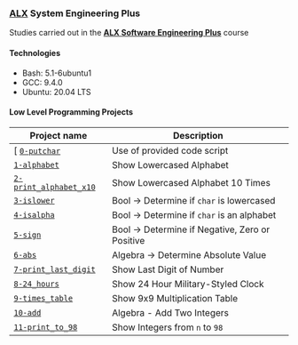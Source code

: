### [ALX](https://www.alxafrica.com/) System Engineering Plus

Studies carried out in the **[ALX Software Engineering Plus](https://www.alxafrica.com/software-engineering-plus/)** course

#### Technologies

* Bash:     5.1-6ubuntu1
* GCC:      9.4.0
* Ubuntu:   20.04 LTS

#### Low Level Programming Projects

| Project name | Description |
| ------------ | ----------- |
[ [`0-putchar`](0-putchar.c) | Use of provided code script |
| [`1-alphabet`](1-alphabet) | Show Lowercased Alphabet |
| [`2-print_alphabet_x10`](2-print_alphabet_x10) | Show Lowercased Alphabet 10 Times |
| [`3-islower`](3-islower) | Bool -> Determine if `char` is lowercased |
| [`4-isalpha`](4-isalpha) | Bool -> Determine if `char` is an alphabet |
| [`5-sign`](5-sign) | Bool -> Determine if Negative, Zero or Positive |
| [`6-abs`](6-abs) | Algebra -> Determine Absolute Value |
| [`7-print_last_digit`](7-print_last_digit) | Show Last Digit of Number |
| [`8-24_hours`](8-24_hours) | Show 24 Hour Military-Styled Clock |
| [`9-times_table`](9-times_table) | Show 9x9 Multiplication Table |
| [`10-add`](10-add) | Algebra - Add Two Integers |
| [`11-print_to_98`](11-print_to_98) | Show Integers from `n` to `98` |

